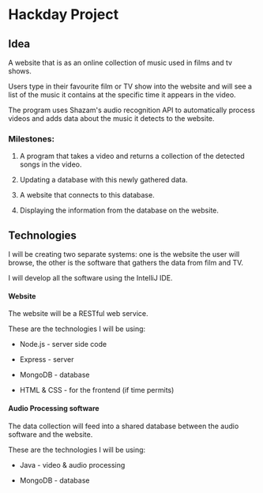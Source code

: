 # Hackday Project

## Idea

A website that is as an online collection of music used in films and tv shows.

Users type in their favourite film or TV show into the website and will see a list of the music it contains at the specific time it appears in the video.

The program uses Shazam's audio recognition API to automatically process videos and adds data about the music it detects to the website.

### Milestones:

1. A program that takes a video and returns a collection of the detected songs in the video.

2. Updating a database with this newly gathered data.

3. A website that connects to this database.

4. Displaying the information from the database on the website.

## Technologies

I will be creating two separate systems: one is the website the user will browse, the other is the software that gathers the data from film and TV.

I will develop all the software using the IntelliJ IDE.

#### Website
The website will be a RESTful web service.

These are the technologies I will be using:

* Node.js - server side code

* Express - server

* MongoDB - database

* HTML & CSS - for the frontend (if time permits)

#### Audio Processing software

The data collection will feed into a shared database between the audio software and the website.

These are the technologies I will be using:

* Java - video & audio processing

* MongoDB - database
